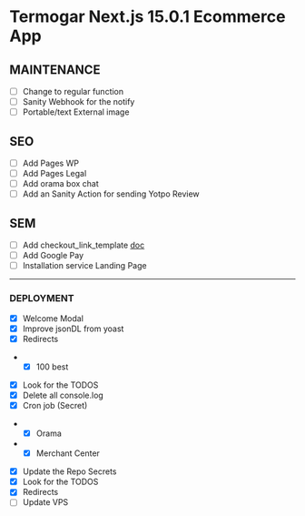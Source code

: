 # Termogar Next.js 15.0.1 Ecommerce App

## MAINTENANCE

- [ ] Change to regular function
- [ ] Sanity Webhook for the notify
- [ ] Portable/text External image

## SEO

- [ ] Add Pages WP
- [ ] Add Pages Legal
- [ ] Add orama box chat
- [ ] Add an Sanity Action for sending Yotpo Review

## SEM

- [ ] Add checkout_link_template [doc](https://support.google.com/merchants/answer/13580733?sjid=9673701225904806725-EU)
- [ ] Add Google Pay
- [ ] Installation service Landing Page

---

### DEPLOYMENT

- [x] Welcome Modal
- [x] Improve jsonDL from yoast
- [x] Redirects
- - [x] 100 best
- [x] Look for the TODOS
- [x] Delete all console.log
- [x] Cron job (Secret)
- - [x] Orama
- - [x] Merchant Center
- [x] Update the Repo Secrets
- [x] Look for the TODOS
- [x] Redirects
- [ ] Update VPS
